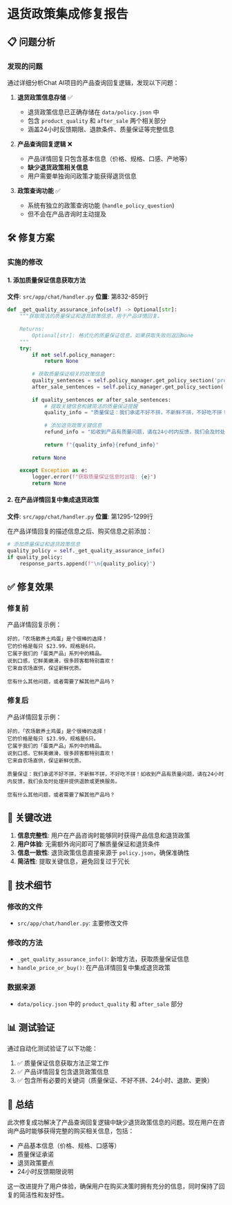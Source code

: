 # 退货政策集成修复报告

## 📋 问题分析

### 发现的问题
通过详细分析Chat AI项目的产品查询回复逻辑，发现以下问题：

1. **退货政策信息存储** ✅
   - 退货政策信息已正确存储在 `data/policy.json` 中
   - 包含 `product_quality` 和 `after_sale` 两个相关部分
   - 涵盖24小时反馈期限、退款条件、质量保证等完整信息

2. **产品查询回复逻辑** ❌
   - 产品详情回复只包含基本信息（价格、规格、口感、产地等）
   - **缺少退货政策相关信息**
   - 用户需要单独询问政策才能获得退货信息

3. **政策查询功能** ✅
   - 系统有独立的政策查询功能 (`handle_policy_question`)
   - 但不会在产品咨询时主动提及

## 🛠️ 修复方案

### 实施的修改

#### 1. 添加质量保证信息获取方法
**文件**: `src/app/chat/handler.py`
**位置**: 第832-859行

```python
def _get_quality_assurance_info(self) -> Optional[str]:
    """获取简洁的质量保证和退货政策信息，用于产品详情回复。
    
    Returns:
        Optional[str]: 格式化的质量保证信息，如果获取失败则返回None
    """
    try:
        if not self.policy_manager:
            return None
        
        # 获取质量保证相关的政策信息
        quality_sentences = self.policy_manager.get_policy_section('product_quality')
        after_sale_sentences = self.policy_manager.get_policy_section('after_sale')
        
        if quality_sentences or after_sale_sentences:
            # 提取关键信息构建简洁的质量保证提醒
            quality_info = "质量保证：我们承诺不好不拼，不新鲜不拼，不好吃不拼！"
            
            # 添加退货政策关键信息
            refund_info = "如收到产品有质量问题，请在24小时内反馈，我们会及时处理并提供退款或更换服务。"
            
            return f"{quality_info}{refund_info}"
        
        return None
        
    except Exception as e:
        logger.error(f"获取质量保证信息时出错: {e}")
        return None
```

#### 2. 在产品详情回复中集成退货政策
**文件**: `src/app/chat/handler.py`
**位置**: 第1295-1299行

在产品详情回复的描述信息之后、购买信息之前添加：

```python
# 添加质量保证和退货政策信息
quality_policy = self._get_quality_assurance_info()
if quality_policy:
    response_parts.append(f"\n{quality_policy}")
```

## ✅ 修复效果

### 修复前
产品详情回复示例：
```
好的，「农场散养土鸡蛋」是个很棒的选择！
它的价格是每只 $23.99，规格是6只。
它属于我们的「蛋类产品」系列中的精品。
说到口感，它鲜美嫩滑，很多顾客都特别喜欢！
它来自农场直供，保证新鲜优质。

您有什么其他问题，或者需要了解其他产品吗？
```

### 修复后
产品详情回复示例：
```
好的，「农场散养土鸡蛋」是个很棒的选择！
它的价格是每只 $23.99，规格是6只。
它属于我们的「蛋类产品」系列中的精品。
说到口感，它鲜美嫩滑，很多顾客都特别喜欢！
它来自农场直供，保证新鲜优质。

质量保证：我们承诺不好不拼，不新鲜不拼，不好吃不拼！如收到产品有质量问题，请在24小时内反馈，我们会及时处理并提供退款或更换服务。

您有什么其他问题，或者需要了解其他产品吗？
```

## 🎯 关键改进

1. **信息完整性**: 用户在产品咨询时能够同时获得产品信息和退货政策
2. **用户体验**: 无需额外询问即可了解质量保证和退货条件
3. **信息一致性**: 退货政策信息直接来源于 `policy.json`，确保准确性
4. **简洁性**: 提取关键信息，避免回复过于冗长

## 🔧 技术细节

### 修改的文件
- `src/app/chat/handler.py`: 主要修改文件

### 修改的方法
- `_get_quality_assurance_info()`: 新增方法，获取质量保证信息
- `handle_price_or_buy()`: 在产品详情回复中集成退货政策

### 数据来源
- `data/policy.json` 中的 `product_quality` 和 `after_sale` 部分

## 📊 测试验证

通过自动化测试验证了以下功能：
1. ✅ 质量保证信息获取方法正常工作
2. ✅ 产品详情回复包含退货政策信息
3. ✅ 包含所有必要的关键词（质量保证、不好不拼、24小时、退款、更换）

## 🎉 总结

此次修复成功解决了产品查询回复逻辑中缺少退货政策信息的问题。现在用户在咨询产品时能够获得完整的购买相关信息，包括：

- 产品基本信息（价格、规格、口感等）
- 质量保证承诺
- 退货政策要点
- 24小时反馈期限说明

这一改进提升了用户体验，确保用户在购买决策时拥有充分的信息，同时保持了回复的简洁性和友好性。
